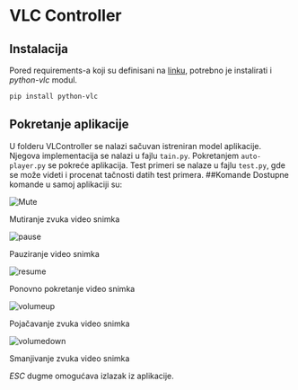 # VLC Controller

## Instalacija
Pored requirements-a koji su definisani na [linku](https://github.com/ftn-ai-lab/sc-2019-siit/blob/master/okruzenja/requirements.txt), potrebno je instalirati i *python-vlc* modul.

```bash
pip install python-vlc
```

## Pokretanje aplikacije
U folderu VLController se nalazi sačuvan istreniran model aplikacije. Njegova implementacija se nalazi u fajlu ```tain.py```. Pokretanjem ```auto-player.py``` se pokreće aplikacija. Test primeri se nalaze u fajlu ```test.py```, gde se može videti i procenat tačnosti datih test primera.
##Komande
Dostupne komande u samoj aplikaciji su:


![Mute](vlcontroler/data/mute.jpg) 

Mutiranje zvuka video snimka

![pause](vlcontroler/data/pause.jpg) 

Pauziranje video snimka

![resume](vlcontroler/data/resume.jpg) 

Ponovno pokretanje video snimka

![volumeup](vlcontroler/data/volumeup.jpg) 

Pojačavanje zvuka video snimka

![volumedown](vlcontroler/data/volumedown.jpg) 

Smanjivanje zvuka video snimka

*ESC* dugme omogućava izlazak iz aplikacije.